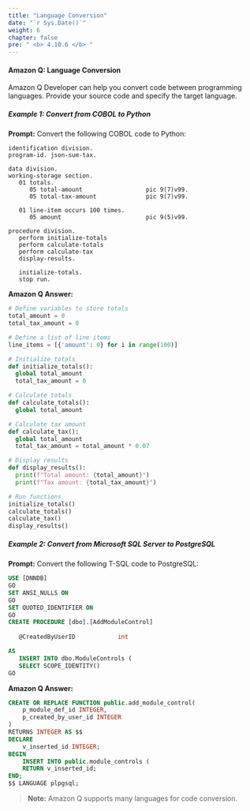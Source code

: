 ```yaml
---
title: "Language Conversion"
date: "`r Sys.Date()`"
weight: 6
chapter: false
pre: " <b> 4.10.6 </b> "
---
```


#### Amazon Q: Language Conversion

Amazon Q Developer can help you convert code between programming languages. Provide your source code and specify the target language.

##### Example 1: Convert from COBOL to Python
**Prompt:**
Convert the following COBOL code to Python:

```cobol
identification division.
program-id. json-sum-tax.

data division.
working-storage section.
   01 totals.
      05 total-amount                  pic 9(7)v99.
      05 total-tax-amount              pic 9(7)v99.

   01 line-item occurs 100 times. 
      05 amount                        pic 9(5)v99.

procedure division.
   perform initialize-totals
   perform calculate-totals
   perform calculate-tax
   display-results.

   initialize-totals.
   stop run.
```

**Amazon Q Answer:**
```python
# Define variables to store totals
total_amount = 0
total_tax_amount = 0

# Define a list of line items
line_items = [{'amount': 0} for i in range(100)]

# Initialize totals
def initialize_totals():
  global total_amount
  total_tax_amount = 0

# Calculate totals
def calculate_totals():
  global total_amount

# Calculate tax amount
def calculate_tax():
  global total_amount
  total_tax_amount = total_amount * 0.07

# Display results
def display_results():
  print(f"Total amount: {total_amount}")
  print(f"Tax amount: {total_tax_amount}")

# Run functions
initialize_totals()
calculate_totals()
calculate_tax()
display_results()
```

##### Example 2: Convert from Microsoft SQL Server to PostgreSQL
**Prompt:**
Convert the following T-SQL code to PostgreSQL:

```sql
USE [DNNDB]
GO
SET ANSI_NULLS ON
GO
SET QUOTED_IDENTIFIER ON
GO
CREATE PROCEDURE [dbo].[AddModuleControl]
   
   @CreatedByUserID            int

AS
   INSERT INTO dbo.ModuleControls (
   SELECT SCOPE_IDENTITY()
GO
```

**Amazon Q Answer:**
```sql
CREATE OR REPLACE FUNCTION public.add_module_control(
    p_module_def_id INTEGER,
    p_created_by_user_id INTEGER
)
RETURNS INTEGER AS $$
DECLARE
    v_inserted_id INTEGER;
BEGIN
    INSERT INTO public.module_controls (
    RETURN v_inserted_id;
END;
$$ LANGUAGE plpgsql;
```

> **Note:** Amazon Q supports many languages for code conversion.